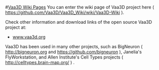 #[Vaa3D Wiki Pages](https://github.com/Vaa3D/Vaa3D_Wiki/wiki/Vaa3D-Wiki)
You can enter the wiki page of Vaa3D project here ( https://github.com/Vaa3D/Vaa3D_Wiki/wiki/Vaa3D-Wiki ).

Check other information and download links of the open source Vaa3D project at:
* www.vaa3d.org

Vaa3D has been used in many other projects, such as BigNeuron ( http://bigneuron.org and https://github.com/bigneuron ), Janelia's FlyWorkstation, and Allen Institute's Cell Types projects ( http://celltypes.brain-map.org/ ) .




